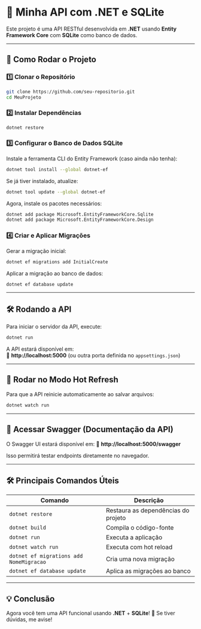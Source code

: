 # 📌 Minha API com .NET e SQLite

Este projeto é uma API RESTful desenvolvida em **.NET** usando **Entity Framework Core** com **SQLite** como banco de dados.

---

## 🚀 Como Rodar o Projeto

### **1️⃣ Clonar o Repositório**
```bash
git clone https://github.com/seu-repositorio.git
cd MeuProjeto
```

### **2️⃣ Instalar Dependências**
```bash
dotnet restore
```

### **3️⃣ Configurar o Banco de Dados SQLite**
Instale a ferramenta CLI do Entity Framework (caso ainda não tenha):
```bash
dotnet tool install --global dotnet-ef
```
Se já tiver instalado, atualize:
```bash
dotnet tool update --global dotnet-ef
```

Agora, instale os pacotes necessários:
```bash
dotnet add package Microsoft.EntityFrameworkCore.Sqlite
dotnet add package Microsoft.EntityFrameworkCore.Design
```

### **4️⃣ Criar e Aplicar Migrações**
Gerar a migração inicial:
```bash
dotnet ef migrations add InitialCreate
```

Aplicar a migração ao banco de dados:
```bash
dotnet ef database update
```

---

## 🛠️ **Rodando a API**
Para iniciar o servidor da API, execute:
```bash
dotnet run
```

A API estará disponível em:  
📍 **http://localhost:5000** (ou outra porta definida no `appsettings.json`)

---

## 🔄 **Rodar no Modo Hot Refresh**
Para que a API reinicie automaticamente ao salvar arquivos:
```bash
dotnet watch run
```

---

## 📖 **Acessar Swagger (Documentação da API)**
O Swagger UI estará disponível em:
📌 **http://localhost:5000/swagger**

Isso permitirá testar endpoints diretamente no navegador.

---

## 🛠️ **Principais Comandos Úteis**
| Comando | Descrição |
|---------|-------------|
| `dotnet restore` | Restaura as dependências do projeto |
| `dotnet build` | Compila o código-fonte |
| `dotnet run` | Executa a aplicação |
| `dotnet watch run` | Executa com hot reload |
| `dotnet ef migrations add NomeMigracao` | Cria uma nova migração |
| `dotnet ef database update` | Aplica as migrações ao banco |

---

## 💡 **Conclusão**
Agora você tem uma API funcional usando **.NET** + **SQLite**! 🚀 Se tiver dúvidas, me avise!

